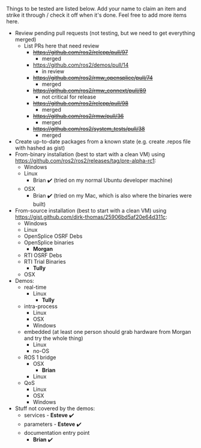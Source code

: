 Things to be tested are listed below.
Add your name to claim an item and strike it through / check it off when it's done.
Feel free to add more items here.

* Review pending pull requests (not testing, but we need to get everything merged)
  * List PRs here that need review
    * ~~https://github.com/ros2/rclcpp/pull/97~~
      * merged
    * https://github.com/ros2/demos/pull/14
      * in review
    * ~~https://github.com/ros2/rmw_opensplice/pull/74~~
      * merged
    * ~~https://github.com/ros2/rmw_connext/pull/89~~
      * not critical for release
    * ~~https://github.com/ros2/rclcpp/pull/98~~
      * merged
    * ~~https://github.com/ros2/rmw/pull/36~~
      * merged
    * ~~https://github.com/ros2/system_tests/pull/38~~
      * merged
* Create up-to-date packages from a known state (e.g. create .repos file with hashed as gist)
* From-binary installation (best to start with a clean VM) using https://github.com/ros2/ros2/releases/tag/pre-alpha-rc1:
  * Windows
  * Linux
    * Brian :heavy_check_mark: (tried on my normal Ubuntu developer machine) 
  * OSX
    * Brian :heavy_check_mark: (tried on my Mac, which is also where the binaries were built)
* From-source installation (best to start with a clean VM) using https://gist.github.com/dirk-thomas/25906bd5af20e64d311c:
  * Windows
  * Linux
   * OpenSplice OSRF Debs
   * OpenSplice binaries
     * **Morgan**
   * RTI OSRF Debs
   * RTI Trial Binaries
     * **Tully**
  * OSX
* Demos:
  * real-time
    * Linux
      * **Tully**
  * intra-process
    * Linux
    * OSX
    * Windows
  * embedded (at least one person should grab hardware from Morgan and try the whole thing)
    * Linux
    * no-OS
  * ROS 1 bridge
    * OSX
      * **Brian**
    * Linux
  * QoS
    * Linux
    * OSX
    * Windows
* Stuff not covered by the demos:
  * services - **Esteve** :heavy_check_mark: 
  * parameters - **Esteve** :heavy_check_mark: 
  * documentation entry point
    * **Brian** :heavy_check_mark: 
